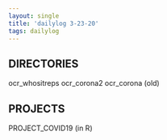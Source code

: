 ```yaml
---
layout: single
title: 'dailylog 3-23-20'
tags: dailylog 
---
```


## DIRECTORIES

ocr_whositreps
ocr_corona2
ocr_corona (old)

## PROJECTS

PROJECT_COVID19 (in R)
